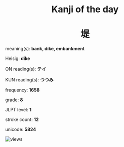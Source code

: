 <h1 align="center">Kanji of the day</h1>
<h1 align="center">堤</h1>
<p align="left">meaning(s): <b>bank, dike, embankment</b></p>
<p align="left">Heisig: <b>dike</b></p>
<p align="left">ON reading(s): <b>テイ</b></p>
<p align="left">KUN reading(s): <b>つつみ</b></p>
<p align="left">frequency: <b>1658</b></p>
<p align="left">grade: <b>8</b></p>
<p align="left">JLPT level: <b>1</b></p>
<p align="left">stroke count: <b>12</b></p>
<p align="left">unicode: <b>5824</b></p>
<p align="left"><img src="https://komarev.com/ghpvc/?username=tristanwagner-kanjioftheday&label=Views&color=0e75b6&style=flat" alt="views"/></p>
